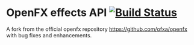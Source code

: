 OpenFX effects API [![Build Status](https://api.travis-ci.org/devernay/openfx.png?branch=master)](https://travis-ci.org/devernay/openfx)
==================

A fork from the official openfx repository https://github.com/ofxa/openfx with bug fixes and enhancements.
